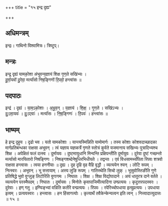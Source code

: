 +++
title = "१५ इन्द्र दृह्य"

+++
## अधिमन्त्रम्
इन्द्रः। गाथिनो विश्वामित्रः। त्रिष्टुप्।

## मन्त्रः
इन्द्र॒ दृह्य॑ यामको॒शा अ॑भूवन्य॒ज्ञाय॑ शिक्ष गृण॒ते सखि॑भ्यः ।  
दु॒र्मा॒यवो॑ दु॒रेवा॒ मर्त्या॑सो निष॒ङ्गिणो॑ रि॒पवो॒ हन्त्वा॑सः ॥

## पदपाठः
इन्द्र॑ । दृह्य॑ । या॒म॒ऽको॒शाः । अ॒भू॒व॒न् । य॒ज्ञाय॑ । शि॒क्ष॒ । गृ॒ण॒ते । सखि॑ऽभ्यः ।  
दुः॒ऽमा॒यवः॑ । दुः॒ऽएवाः॑ । मर्त्या॑सः । नि॒ष॒ङ्गिणः॑ । रि॒पवः॑ । हन्त्वा॑सः ॥

## भाष्यम्
हे इन्द्र दृहुय । दृढो भव । यतो यामकोशाः । यान्त्यस्मिन्निति यामोमार्गः । तस्य कोशाः कोशवदाच्छादका मार्गप्रतिबन्धका राक्षसा अभूवन् । त्वं यज्ञाय यज्ञकर्त्रे गृणते स्तोत्रं कुर्वते यजमानाय सखिभ्यः पुत्रादिभ्यश्च शिक्ष । अपेक्षितं फलं दत्स्व । दुर्मायवः । दुष्टमायुधानि मिन्वन्ति प्रक्षिपन्तीति दुर्मायुवः । दुरेवा दुष्टं गच्छन्तो मर्त्यासो मारयितारो निषङ्गिणः । निषङ्गशब्देनेषुधिरभिधीयते । तद्वन्तः । एवं विधसामर्थ्योपेता रिपवः शत्रवो राक्षसा हन्त्वासः । त्वया हननीयाः ॥ दृह्य । दृह दृहि वृह वैहि वृद्धौ । व्यत्ययेन श्यन् । लोटि रूपम् । नित्स्वरः । अभूवन् । भू सत्तायाम् । अस्य लुङि रूपम् । गातिस्थेति सिचो लुक् । भूसुवोस्तिङीति गुणे प्रतिषिद्धे भुवो वुग्लुङ् लिटोरिति वुगागमः । निघातः । शिक्ष । शिक्ष विद्योपादाने । अयं धातुरत्र दाने वर्तते । व्यत्ययेन परस्मैपदम् । निघातः । दुर्मायवः । मिनोतेः कृवापाजिमीत्यादिना उण्प्रत्ययः । कृदुत्तरपदस्वरः । दुरेवाः । इण् गतु । इण्यिङ्भ्यां वन्निति कर्तरि वन्प्रत्ययः । रिपवः । रपेरिच्चोपधाया इत्युप्रत्ययः । उपधाया इत्वम् । प्रत्ययस्वरः । हन्त्वासः । हन हिंसागत्योः । कृत्यार्थे तवैकेन्केन्यत्वन इति त्वन् । नित्त्वादात्युदात्तः ॥ १५ ॥